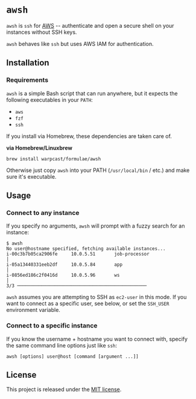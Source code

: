 # `awsh`

`awsh` is `ssh` for [AWS](https://aws.amazon.com/) -- authenticate and open a secure shell on your instances without SSH keys.

`awsh` behaves like `ssh` but uses AWS IAM for authentication.

## Installation

### Requirements

`awsh` is a simple Bash script that can run anywhere, but it expects the following executables in your `PATH`:

- `aws`
- `fzf`
- `ssh`

If you install via Homebrew, these dependencies are taken care of.

**via Homebrew/Linuxbrew**
```
brew install warpcast/formulae/awsh
```

Otherwise just copy `awsh` into your PATH (`/usr/local/bin` / etc.) and make sure it's executable.

## Usage

### Connect to any instance

If you specify no arguments, `awsh` will prompt with a fuzzy search for an instance:

```
$ awsh
No user@hostname specified, fetching available instances...
i-00c3b7b05ca2906fe     10.0.5.51       job-processor                                                                                                                    │
i-05a13440331eeb2df     10.0.5.84       app                                                                                                                              │
i-0856ed186c2f0416d     10.0.5.96       ws                                                                                                                               │
3/3 ────────────────────────────────────────────────
```

`awsh` assumes you are attempting to SSH as `ec2-user` in this mode. If you want to connect as a specific user, see below, or set the `SSH_USER` environment variable.

### Connect to a specific instance

If you know the username + hostname you want to connect with, specify the same command line options just like `ssh`:

```
awsh [options] user@host [command [argument ...]]
```

## License

This project is released under the [MIT license](LICENSE).
